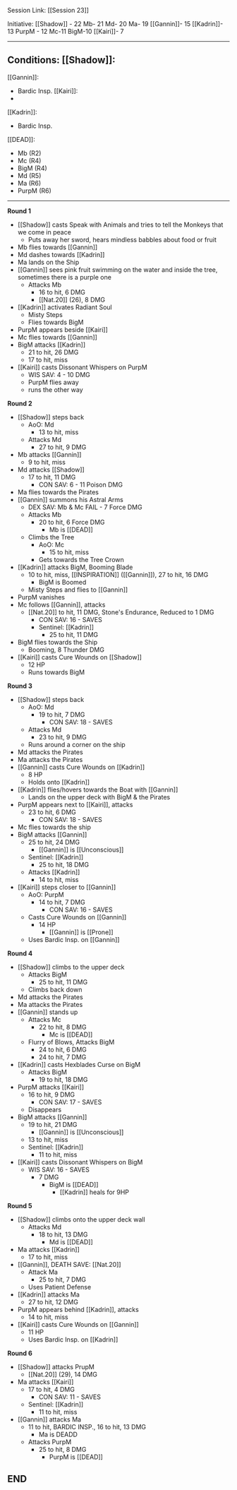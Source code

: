 Session Link:
[[Session 23]]

   

Initiative:
[[Shadow]] - 22
Mb- 21
Md- 20
Ma- 19
[[Gannin]]- 15
[[Kadrin]]- 13
PurpM - 12
Mc-11
BigM-10
[[Kairi]]- 7

---
Conditions:
[[Shadow]]:
- 

[[Gannin]]:
- Bardic Insp.
[[Kairi]]:
- 

[[Kadrin]]:
- Bardic Insp.

[[DEAD]]:
- Mb (R2)
- Mc (R4)
- BigM (R4)
- Md (R5) 
- Ma (R6) 
- PurpM (R6)
---
**Round 1**
- [[Shadow]] casts Speak with Animals and tries to tell the Monkeys that we come in peace
	- Puts away her sword, hears mindless babbles about food or fruit
- Mb flies towards [[Gannin]]
- Md dashes towards [[Kadrin]]
- Ma lands on the Ship
- [[Gannin]] sees pink fruit swimming on the water and inside the tree, sometimes there is a purple one
	-  Attacks Mb
		- 16 to hit, 6 DMG
		- [[Nat.20]] (26), 8 DMG
- [[Kadrin]] activates Radiant Soul
	- Misty Steps
	- Flies towards BigM
- PurpM appears beside [[Kairi]]
- Mc flies towards [[Gannin]]
- BigM attacks [[Kadrin]]
	- 21 to hit, 26 DMG
	- 17 to hit, miss
- [[Kairi]] casts Dissonant Whispers on PurpM
	- WIS SAV: 4 - 10 DMG
	- PurpM flies away
	- runs the other way

**Round 2**
- [[Shadow]] steps back
	- AoO: Md
		- 13 to hit, miss
	- Attacks Md
		- 27 to hit, 9 DMG 
- Mb attacks [[Gannin]]
	- 9 to hit, miss
- Md attacks [[Shadow]]
	- 17 to hit, 11 DMG
		- CON SAV: 6 - 11 Poison DMG
- Ma flies towards the Pirates
- [[Gannin]] summons his Astral Arms
	- DEX SAV: Mb & Mc FAIL - 7 Force DMG
	- Attacks Mb
		- 20 to hit, 6 Force DMG
			- Mb is [[DEAD]]
	- Climbs the Tree
		- AoO: Mc
			- 15 to hit, miss
		- Gets towards the Tree Crown
- [[Kadrin]] attacks BigM, Booming Blade
	- 10 to hit, miss, [[INSPIRATION]] ([[Gannin]]), 27 to hit, 16 DMG
		- BigM is Boomed
	- Misty Steps and flies to [[Gannin]]
- PurpM vanishes
- Mc follows [[Gannin]], attacks
	- [[Nat.20]] to hit, 11 DMG, Stone's Endurance, Reduced to 1 DMG
		- CON SAV: 16 - SAVES
		- Sentinel: [[Kadrin]]
			- 25 to hit, 11 DMG
- BigM flies towards the Ship
	- Booming, 8 Thunder DMG
- [[Kairi]] casts Cure Wounds on [[Shadow]]
	- 12 HP
	- Runs towards BigM
	
**Round 3**
- [[Shadow]] steps back
	- AoO: Md
		- 19 to hit, 7 DMG
			- CON SAV: 18 - SAVES
	- Attacks Md
		- 23 to hit, 9 DMG
	- Runs around a corner on the ship
- Md attacks the Pirates
- Ma attacks the Pirates
- [[Gannin]] casts Cure Wounds on [[Kadrin]]
	- 8 HP
	- Holds onto [[Kadrin]]
- [[Kadrin]] flies/hovers towards the Boat with [[Gannin]]
	- Lands on the upper deck with BigM & the Pirates
- PurpM appears next to [[Kairi]], attacks
	- 23 to hit, 6 DMG
		- CON SAV: 18 - SAVES
- Mc flies towards the ship
- BigM attacks [[Gannin]]
	- 25 to hit, 24 DMG
		- [[Gannin]] is [[Unconscious]]
	- Sentinel: [[Kadrin]]
		- 25 to hit, 18 DMG
	- Attacks [[Kadrin]]
		- 14 to hit, miss
- [[Kairi]] steps closer to [[Gannin]]
	- AoO: PurpM
		- 14 to hit, 7 DMG
			- CON SAV: 16 - SAVES
	- Casts Cure Wounds on [[Gannin]]
		- 14 HP
			- [[Gannin]] is [[Prone]]
	- Uses Bardic Insp. on [[Gannin]]

**Round 4**
- [[Shadow]] climbs to the upper deck
	- Attacks BigM
		- 25 to hit, 11 DMG
	- Climbs back down
- Md attacks the Pirates
- Ma attacks the Pirates
- [[Gannin]] stands up
	- Attacks Mc
		- 22 to hit, 8 DMG
			- Mc is [[DEAD]]
	- Flurry of Blows, Attacks BigM
		- 24 to hit, 6 DMG
		- 24 to hit, 7 DMG
- [[Kadrin]] casts Hexblades Curse on BigM
	- Attacks BigM
		- 19 to hit, 18 DMG
- PurpM attacks [[Kairi]]
	- 16 to hit, 9 DMG
		- CON SAV: 17 - SAVES
	- Disappears
- BigM attacks [[Gannin]]
	- 19 to hit, 21 DMG
		- [[Gannin]] is [[Unconscious]]
	- 13 to hit, miss
	- Sentinel: [[Kadrin]]
		- 11 to hit, miss
- [[Kairi]] casts Dissonant Whispers on BigM
	- WIS SAV: 16 - SAVES
		- 7 DMG
			- BigM is [[DEAD]]
				- [[Kadrin]] heals for 9HP

**Round 5**
- [[Shadow]] climbs onto the upper deck wall
	- Attacks Md
		- 18 to hit, 13 DMG
			- Md is [[DEAD]]
- Ma attacks [[Kadrin]]
	- 17 to hit, miss
- [[Gannin]], DEATH SAVE: [[Nat.20]]
	- Attack Ma
		- 25 to hit, 7 DMG
	- Uses Patient Defense
- [[Kadrin]] attacks Ma
	- 27 to hit, 12 DMG
- PurpM appears behind [[Kadrin]], attacks
	- 14 to hit, miss
- [[Kairi]] casts Cure Wounds on [[Gannin]]
	- 11 HP
	- Uses Bardic Insp. on [[Kadrin]]

**Round 6**
- [[Shadow]] attacks PrupM
	- [[Nat.20]] (29), 14 DMG
- Ma attacks [[Kairi]]
	- 17 to hit, 4 DMG
		- CON SAV: 11 - SAVES
	- Sentinel: [[Kadrin]]
		- 11 to hit, miss
- [[Gannin]] attacks Ma
	- 11 to hit, BARDIC INSP., 16 to hit, 13 DMG
		- Ma is DEADD
	- Attacks PurpM
		- 25 to hit, 8 DMG
			- PurpM is [[DEAD]]

## END
